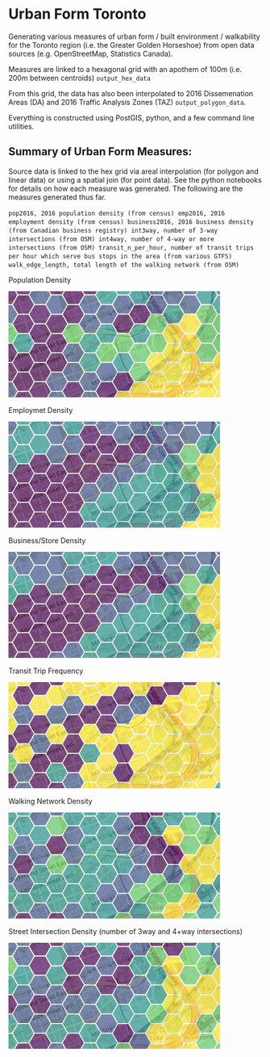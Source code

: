 # Urban Form Toronto

Generating various measures of urban form / built environment / walkability for the Toronto region (i.e. the Greater Golden Horseshoe) from open data sources (e.g. OpenStreetMap, Statistics Canada).

Measures are linked to a hexagonal grid with an apothem of 100m (i.e. 200m between centroids) `output_hex_data`

From this grid, the data has also been interpolated to 2016 Dissemenation Areas (DA) and 2016 Traffic Analysis Zones (TAZ) `output_polygon_data`. 

Everything is constructed using PostGIS, python, and a few command line utilities.

## Summary of Urban Form Measures:

Source data is linked to the hex grid via areal interpolation (for polygon and linear data) or using a spatial join (for point data). See the python notebooks for details on how each measure was generated. The following are the measures generated thus far.

`
pop2016, 2016 population density (from census)
emp2016, 2016 employment density (from census)
business2016, 2016 business density (from Canadian business registry)
int3way, number of 3-way intersections (from OSM)
int4way, number of 4-way or more intersections (from OSM)
transit_n_per_hour, number of transit trips per hour which serve bus stops in the area (from various GTFS)
walk_edge_length, total length of the walking network (from OSM)
`

Population Density

![](imgs/img_population.png)

Employmet Density

![](imgs/img_employment.png)

Business/Store Density

![](imgs/img_business.png)

Transit Trip Frequency

![](imgs/img_transit.png)

Walking Network Density

![](imgs/img_edge.png)

Street Intersection Density (number of 3way and 4+way intersections)

![](imgs/img_intersections.png)

